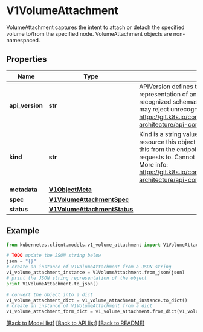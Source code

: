 # V1VolumeAttachment

VolumeAttachment captures the intent to attach or detach the specified volume to/from the specified node.  VolumeAttachment objects are non-namespaced.

## Properties
Name | Type | Description | Notes
------------ | ------------- | ------------- | -------------
**api_version** | **str** | APIVersion defines the versioned schema of this representation of an object. Servers should convert recognized schemas to the latest internal value, and may reject unrecognized values. More info: https://git.k8s.io/community/contributors/devel/sig-architecture/api-conventions.md#resources | [optional] 
**kind** | **str** | Kind is a string value representing the REST resource this object represents. Servers may infer this from the endpoint the kubernetes.client submits requests to. Cannot be updated. In CamelCase. More info: https://git.k8s.io/community/contributors/devel/sig-architecture/api-conventions.md#types-kinds | [optional] 
**metadata** | [**V1ObjectMeta**](V1ObjectMeta.md) |  | [optional] 
**spec** | [**V1VolumeAttachmentSpec**](V1VolumeAttachmentSpec.md) |  | 
**status** | [**V1VolumeAttachmentStatus**](V1VolumeAttachmentStatus.md) |  | [optional] 

## Example

```python
from kubernetes.client.models.v1_volume_attachment import V1VolumeAttachment

# TODO update the JSON string below
json = "{}"
# create an instance of V1VolumeAttachment from a JSON string
v1_volume_attachment_instance = V1VolumeAttachment.from_json(json)
# print the JSON string representation of the object
print V1VolumeAttachment.to_json()

# convert the object into a dict
v1_volume_attachment_dict = v1_volume_attachment_instance.to_dict()
# create an instance of V1VolumeAttachment from a dict
v1_volume_attachment_form_dict = v1_volume_attachment.from_dict(v1_volume_attachment_dict)
```
[[Back to Model list]](../README.md#documentation-for-models) [[Back to API list]](../README.md#documentation-for-api-endpoints) [[Back to README]](../README.md)


